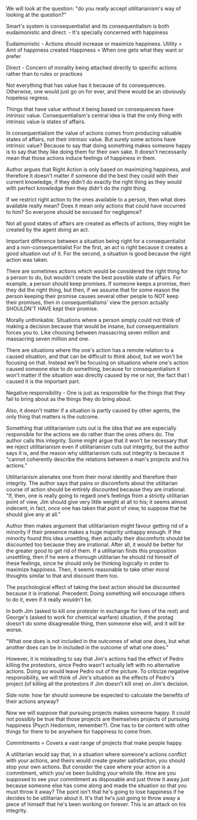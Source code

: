We will look at the question:
"do you really accept utilitarianism's way of looking at the question?"

Smart's system is consequentialist and its consequentialism is both
eudaimonistic and direct. - It's specially concerned with happiness

Eudaimonistic - Actions should increase or maximize happiness.
 Utility = Amt of happiness created
  Happiness = When one gets what they want or prefer

Direct - Concern of morality being attached directly to specific actions
rather than to rules or practices

Not everything that has value has it because of its consequences. Otherwise, one would just go on for ever, and there would be an obviously hopeless regress.

Things that have value without it being based on consequences have *intrinsic* value. Consequentialism's central idea is that the only thing with intrinsic value is states of affairs.

In consequentialism the value of actions comes from producing valuable states of affairs, not their intrinsic value.
But surely some actions have intrinsic value? Because to say that doing something makes someone happy is to say that they like doing them for their own sake. It doesn't necessarily mean that those actions induce feelings of happiness in them. 


Author argues that Right Action is only based on maximizing happiness, and therefore it doesn't matter if someone did the best they could with their current knowledge, if they didn't do exactly the right thing as they would with perfect knowledge then they didn't do the right thing.

If we restrict right action to the ones available to a person, then what does available really mean? Does it mean only actions that could have occurred to him? So everyone should be excused for negligence?

Not all good states of affairs are created as effects of actions, they might be created by the agent doing an act. 

Important difference between a situation being right for a consequentialist and a non-consequentialist
For the first, an act is right because it creates a good situation out of it.
For the second, a situation is good because the right action was taken.

There are sometimes actions which would be considered the right thing for a person to do, but wouldn't create the best possible state of affairs. For example, a person should keep promises. If someone keeps a promise, then they did the right thing, but then, if we assume that for some reason the person keeping their promise causes several other people to NOT keep their promises, then in consequentialisms' view the person actually SHOULDN'T HAVE kept their promise.

Morally unthinkable. Situations where a person simply could not think of making a decision because that would be insane, but consequentialism forces you to. Like choosing between massacring seven million and massacring seven million and one.

There are situations where the one's action has a remote relation to a caused situation, and that can be difficult to think about, but we won't be focusing on that. Instead we'll be focusing on situations where one's action caused someone else to do something, because for consequentialism it won't matter if the situation was directly caused by me or not, the fact that I caused it is the important part.

Negative responsibility - One is just as responsible for the things that they fail to bring about as the things they do bring about.

Also, it doesn't matter if a situation is partly caused by other agents, the only thing that matters is  the outcome.

Something that utilitarianism cuts out is the idea that we are especially responsible for the actions we do rather than the ones others do. The author calls this integrity. Some might argue that it won't be necessary that we reject utilitarianism even if utilitarianism cuts out integrity, but the author says it is, and the reason why utilitarianism cuts out integrity is because it "cannot coherently describe the relations between a man's projects and his actions."

Utilitarianism alienates one from their moral identity and therefore their integrity. The author says that pains or discomforts about the utilitarian course of action should be entirely discounted because they are irrational.
"If, then, one is really going to regard one’s feelings from a strictly utilitarian point of view, Jim should give very little weight at all to his; it seems almost indecent, in fact, once one has taken that point of view, to suppose that he should give any at all."

Author then makes argument that utilitarianism might favour getting rid of a minority if their presence makes a huge majority unhappy enough. If the minority found this idea unsettling, then actually their discomforts should be discounted too because they are irrational. After all, it would be better for the greater good to get rid of them. If a utilitarian finds this proposition unsettling, then if he were a thorough utilitarian he should rid himself of these feelings, since he should only be thinking logically in order to maximize happiness. Then, it seems reasonable to take other moral thoughts similar to that and discount them too.

The psychological effect of taking the best action should be discounted because it is irrational.
Precedent: Doing something will encourage others to do it, even if it really wouldn't be. 

In both Jim (asked to kill one protester in exchange for lives of the rest) and George's (asked to work for chemical warfare) situation, if the protag doesn't do some disagreeable thing, then someone else will, and it will be worse. 

"What one does is not included in the outcomes of what one does, but what another does can be in included in the outcome of what one does."

However, it is misleading to say that Jim's actions had the effect of Pedro killing the protestors, since Pedro wasn't actually left with no alternative actions. Doing so would leave Pedro out of the picture. To criticize negative responsibility, we will think of Jim's situation as the effects of Pedro's project (of killing all the protestors if Jim doesn't kill one) on Jim's decision.

Side note: how far should someone be expected to calculate the benefits of their actions anyway?

Now we will suppose that pursuing projects makes someone happy. It could not possibly be true that those projects are themselves projects of pursuing happiness (Psych Hedonism, remember?). One has to be content with other things for there to be anywhere for happiness to come from.

Commitments = Covers a vast range of projects that make people happy.

A utilitarian would say that, in a situation where someone's actions conflict with your actions, and theirs would create greater satisfaction, you should stop your own actions. But consider the case where your action is a commitment, which you've been building your whole life. How are you supposed to see your commitment as disposable and just throw it away just because someone else has come along and made the situation so that you must throw it away? The point isn't that he's going to lose happiness if he decides to be utilitarian about it. It's that he's just going to throw away a piece of himself that he's been working on forever. This is an attack on his integrity.

